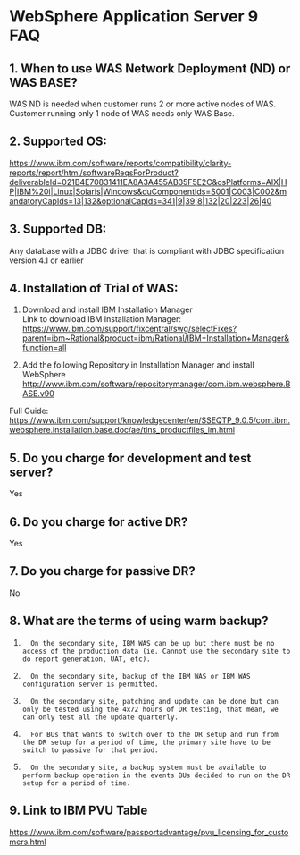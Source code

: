# WebSphere Application Server 9 FAQ

## 1. When to use WAS Network Deployment (ND) or WAS BASE?  
WAS ND is needed when customer runs 2 or more active nodes of WAS. Customer running only 1 node of WAS needs only WAS Base.
  
## 2. Supported OS:  
https://www.ibm.com/software/reports/compatibility/clarity-reports/report/html/softwareReqsForProduct?deliverableId=021B4E70831411EA8A3A455AB35F5E2C&osPlatforms=AIX|HP|IBM%20i|Linux|Solaris|Windows&duComponentIds=S001|C003|C002&mandatoryCapIds=13|132&optionalCapIds=341|9|39|8|132|20|223|26|40  
  
## 3. Supported DB:  
Any database with a JDBC driver that is compliant with JDBC specification version 4.1 or earlier  
  
## 4. Installation of Trial of WAS:  
  
1. Download and install IBM Installation Manager  
Link to download IBM Installation Manager: https://www.ibm.com/support/fixcentral/swg/selectFixes?parent=ibm~Rational&product=ibm/Rational/IBM+Installation+Manager&function=all  
  
2. Add the following Repository in Installation Manager and install WebSphere  
http://www.ibm.com/software/repositorymanager/com.ibm.websphere.BASE.v90  
  
Full Guide: https://www.ibm.com/support/knowledgecenter/en/SSEQTP_9.0.5/com.ibm.websphere.installation.base.doc/ae/tins_productfiles_im.html  

## 5. Do you charge for development and test server?  
Yes  
  
## 6. Do you charge for active DR?  
Yes  
  
## 7. Do you charge for passive DR?  
No  
  
## 8. What are the terms of using warm backup?  
1.       On the secondary site, IBM WAS can be up but there must be no access of the production data (ie. Cannot use the secondary site to do report generation, UAT, etc).  
2.       On the secondary site, backup of the IBM WAS or IBM WAS configuration server is permitted.  
3.       On the secondary site, patching and update can be done but can only be tested using the 4x72 hours of DR testing, that mean, we can only test all the update quarterly.  
4.       For BUs that wants to switch over to the DR setup and run from the DR setup for a period of time, the primary site have to be switch to passive for that period.   
5.       On the secondary site, a backup system must be available to perform backup operation in the events BUs decided to run on the DR setup for a period of time.  
  
## 9. Link to IBM PVU Table  
https://www.ibm.com/software/passportadvantage/pvu_licensing_for_customers.html  
  
